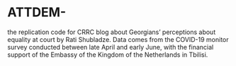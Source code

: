 # ATTDEM-
the replication code for CRRC blog about Georgians’ perceptions about equality at court by Rati Shubladze. Data comes from the COVID-19 monitor survey conducted between late April and early June, with the financial support of the Embassy of the Kingdom of the Netherlands in Tbilisi. 
